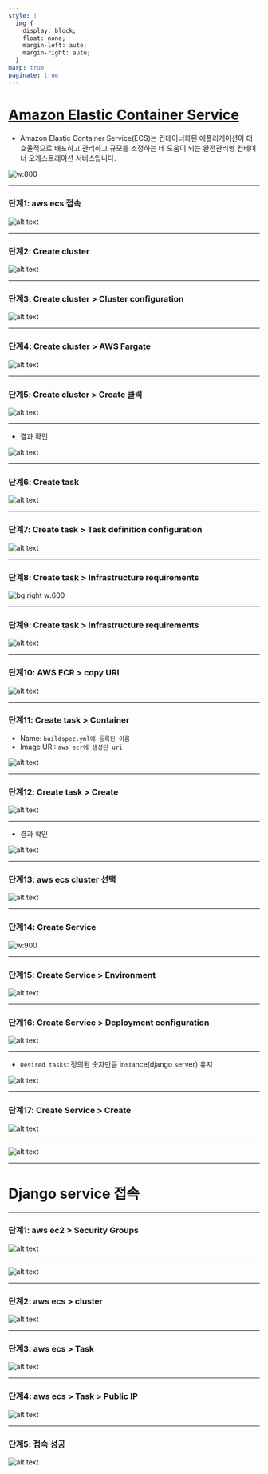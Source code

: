 ```yaml
---
style: |
  img {
    display: block;
    float: none;
    margin-left: auto;
    margin-right: auto;
  }
marp: true
paginate: true
---
```

# [Amazon Elastic Container Service](https://aws.amazon.com/ko/ecs/)
- Amazon Elastic Container Service(ECS)는 컨테이너화된 애플리케이션이 더 효율적으로 배포하고 관리하고 규모를 조정하는 데 도움이 되는 완전관리형 컨테이너 오케스트레이션 서비스입니다. 

![w:800](./img/image-31.png)

---
### 단계1: aws ecs 접속 
![alt text](./img/image-32.png)

---
### 단계2: Create cluster
![alt text](./img/image-33.png)

---
### 단계3: Create cluster > Cluster configuration
![alt text](./img/image-34.png)

---
### 단계4: Create cluster > AWS Fargate
![alt text](./img/image-35.png)

---
### 단계5: Create cluster > Create 클릭 
![alt text](./img/image-36.png)

---
- 결과 확인 

![alt text](./img/image-37.png)

---
### 단계6: Create task
![alt text](./img/image-38.png)

---
### 단계7: Create task > Task definition configuration
![alt text](./img/image-39.png)

---
### 단계8: Create task > Infrastructure requirements
![bg right w:600](./img/image-40.png)

---
### 단계9: Create task > Infrastructure requirements
![alt text](./img/image-41.png)

---
### 단계10: AWS ECR > copy URI
![alt text](./img/image-42.png)

---
### 단계11: Create task > Container
- Name: `buildspec.yml에 등록된 이름`
- Image URI: `aws ecr에 생성된 uri`

![alt text](./img/image-43.png)

---
### 단계12: Create task > Create
![alt text](./img/image-46.png)

---
- 결과 확인 

![alt text](./img/image-47.png)

---
### 단계13: aws ecs cluster 선택 
![alt text](./img/image-48.png)

---
### 단계14: Create Service
![w:900](./img/image-49.png)

---
### 단계15: Create Service > Environment
![alt text](./img/image-50.png)

---
### 단계16: Create Service > Deployment configuration
![alt text](./img/image-51.png)

---
- `Desired tasks`: 정의된 숫자만큼 instance(django server) 유지 

![alt text](./img/image-52.png)

---
### 단계17: Create Service > Create
![alt text](./img/image-53.png)

---
![alt text](./img/image-56.png)

---
# Django service 접속 

---
### 단계1: aws ec2 > Security Groups
![alt text](./img/image-54.png)

---
![alt text](./img/image-55.png)

---
### 단계2: aws ecs > cluster
![alt text](./img/image-57.png)

---
### 단계3: aws ecs > Task
![alt text](./img/image-58.png)

---
### 단계4: aws ecs > Task > Public IP
![alt text](./img/image-59.png)

---
### 단계5: 접속 성공 
![alt text](./img/image-60.png)

